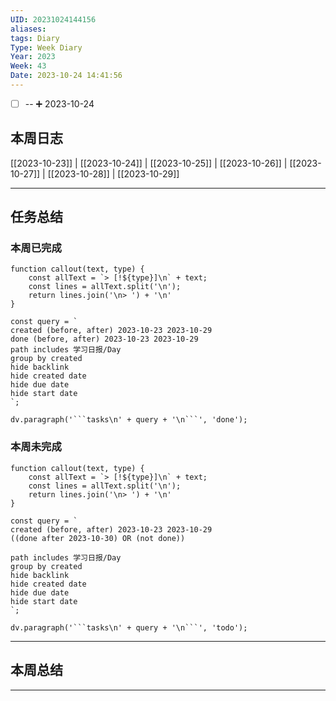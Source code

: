 ```yaml
---
UID: 20231024144156
aliases: 
tags: Diary
Type: Week Diary
Year: 2023
Week: 43
Date: 2023-10-24 14:41:56
---
```

- [ ] -- ➕ 2023-10-24
## 本周日志
 [[2023-10-23]] | [[2023-10-24]] | [[2023-10-25]] | [[2023-10-26]] | [[2023-10-27]] | [[2023-10-28]] | [[2023-10-29]] 
 
---
## 任务总结

### 本周已完成

```dataviewjs
function callout(text, type) {
    const allText = `> [!${type}]\n` + text;
    const lines = allText.split('\n');
    return lines.join('\n> ') + '\n'
}

const query = `
created (before, after) 2023-10-23 2023-10-29
done (before, after) 2023-10-23 2023-10-29
path includes 学习日报/Day
group by created
hide backlink
hide created date
hide due date
hide start date
`;

dv.paragraph('```tasks\n' + query + '\n```', 'done');
```

### 本周未完成

```dataviewjs
function callout(text, type) {
    const allText = `> [!${type}]\n` + text;
    const lines = allText.split('\n');
    return lines.join('\n> ') + '\n'
}

const query = `
created (before, after) 2023-10-23 2023-10-29
((done after 2023-10-30) OR (not done))

path includes 学习日报/Day
group by created
hide backlink
hide created date
hide due date
hide start date
`;

dv.paragraph('```tasks\n' + query + '\n```', 'todo');
```

--- 
## 本周总结


---
